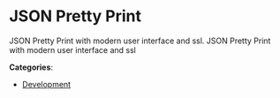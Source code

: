 # JSON Pretty Print


JSON Pretty Print with modern user interface and ssl.  JSON Pretty Print with modern user interface and ssl



**Categories**:

- [Development](https://github.com/apis-list/apis-list#development)



